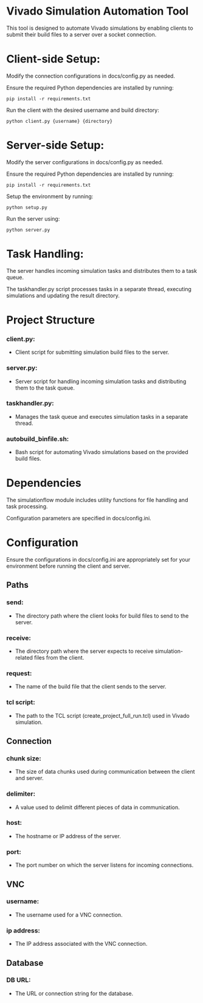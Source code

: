 # Vivado Simulation Automation Tool

This tool is designed to automate Vivado simulations by enabling clients to submit their build files to a server over a socket connection.



# Client-side Setup:

Modify the connection configurations in docs/config.py as needed.

Ensure the required Python dependencies are installed by running:

    pip install -r requirements.txt

Run the client with the desired username and build directory:

    python client.py {username} {directory}



# Server-side Setup:

Modify the server configurations in docs/config.py as needed.

Ensure the required Python dependencies are installed by running:

    pip install -r requirements.txt

Setup the environment by running:

    python setup.py

Run the server using:

    python server.py



# Task Handling:

The server handles incoming simulation tasks and distributes them to a task queue.

The taskhandler.py script processes tasks in a separate thread, executing simulations and updating the result directory.
  


# Project Structure

<h3>client.py:</h3>

- Client script for submitting simulation build files to the server.


<h3>server.py:</h3>

- Server script for handling incoming simulation tasks and distributing them to the task queue.


<h3>taskhandler.py:</h3>

- Manages the task queue and executes simulation tasks in a separate thread.


<h3>autobuild_binfile.sh:</h3>

- Bash script for automating Vivado simulations based on the provided build files.



# Dependencies

The simulationflow module includes utility functions for file handling and task processing.

Configuration parameters are specified in docs/config.ini.



# Configuration

Ensure the configurations in docs/config.ini are appropriately set for your environment before running the client and server.


<h2>Paths</h2>

<h3>send:</h3>
  
- The directory path where the client looks for build files to send to the server.


<h3>receive:</h3>

- The directory path where the server expects to receive simulation-related files from the client.


<h3>request:</h3>
    
- The name of the build file that the client sends to the server.


<h3>tcl script:</h3>
  
- The path to the TCL script (create_project_full_run.tcl) used in Vivado simulation.



<h2>Connection</h2>

<h3>chunk size:</h3>
    
- The size of data chunks used during communication between the client and server.


<h3>delimiter:</h3>
  
- A value used to delimit different pieces of data in communication.


<h3>host:</h3>
    
- The hostname or IP address of the server.


<h3>port:</h3>
    
- The port number on which the server listens for incoming connections.



<h2>VNC</h2>

<h3>username:</h3>
  
- The username used for a VNC connection.


<h3>ip address:</h3>
   
- The IP address associated with the VNC connection.



<h2>Database</h2>

<h3>DB URL:</h3>
     
- The URL or connection string for the database.
